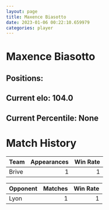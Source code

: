 ```yaml
---  
layout: page  
title: Maxence Biasotto  
date: 2023-01-06 00:22:10.659979  
categories: player  
---
```

# Maxence Biasotto

## Positions: 

## Current elo: 104.0

## Current Percentile: None

# Match History


| Team   |   Appearances |   Win Rate |
|:-------|--------------:|-----------:|
| Brive  |             1 |          1 |

| Opponent   |   Matches |   Win Rate |
|:-----------|----------:|-----------:|
| Lyon       |         1 |          1 |